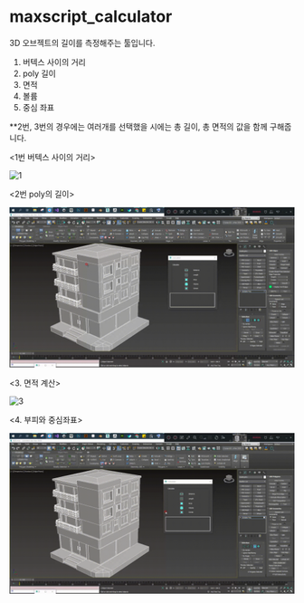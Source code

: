 # maxscript_calculator

3D 오브젝트의 길이를 측정해주는 툴입니다.

1. 버텍스 사이의 거리
2. poly 길이
3. 면적
4. 볼륨
5. 중심 좌표

**2번, 3번의 경우에는 여러개를 선택했을 시에는 총 길이, 총 면적의 값을 함께 구해줍니다.



<1번 버텍스 사이의 거리>

![1](images/1.gif)





<2번 poly의 길이>

![2](images/2.gif)





<3. 면적 계산>

![3](images/3.gif)





<4. 부피와 중심좌표>

![4](images/4.gif)
